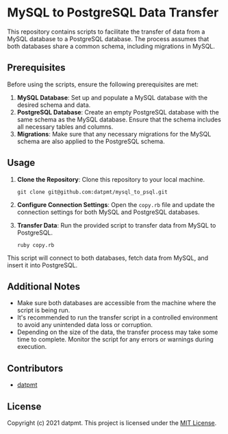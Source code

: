 # MySQL to PostgreSQL Data Transfer

This repository contains scripts to facilitate the transfer of data from a MySQL database to a PostgreSQL database. The process assumes that both databases share a common schema, including migrations in MySQL.

## Prerequisites

Before using the scripts, ensure the following prerequisites are met:

1. **MySQL Database**: Set up and populate a MySQL database with the desired schema and data.
2. **PostgreSQL Database**: Create an empty PostgreSQL database with the same schema as the MySQL database. Ensure that the schema includes all necessary tables and columns.
3. **Migrations**: Make sure that any necessary migrations for the MySQL schema are also applied to the PostgreSQL schema.

## Usage

1. **Clone the Repository**: Clone this repository to your local machine.
    ```
    git clone git@github.com:datpmt/mysql_to_psql.git
    ```

2. **Configure Connection Settings**: Open the `copy.rb` file and update the connection settings for both MySQL and PostgreSQL databases.
3. **Transfer Data**: Run the provided script to transfer data from MySQL to PostgreSQL.
    ```
    ruby copy.rb
    ```

This script will connect to both databases, fetch data from MySQL, and insert it into PostgreSQL.

## Additional Notes

- Make sure both databases are accessible from the machine where the script is being run.
- It's recommended to run the transfer script in a controlled environment to avoid any unintended data loss or corruption.
- Depending on the size of the data, the transfer process may take some time to complete. Monitor the script for any errors or warnings during execution.

## Contributors

- [datpmt](https://github.com/datpmt)

## License
Copyright (c) 2021 datpmt.
This project is licensed under the [MIT License](LICENSE).
